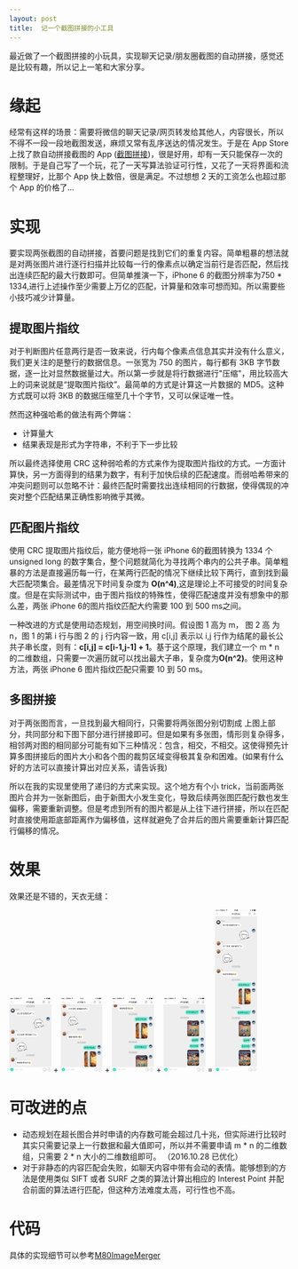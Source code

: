 ```yaml
---
layout: post
title:  记一个截图拼接的小工具
---
```


最近做了一个截图拼接的小玩具，实现聊天记录/朋友圈截图的自动拼接，感觉还是比较有趣，所以记上一笔和大家分享。

# 缘起

经常有这样的场景：需要将微信的聊天记录/网页转发给其他人，内容很长，所以不得不一段一段地截图发送，麻烦又常有乱序送达的情况发生。于是在 App Store 上找了款自动拼接截图的 App ([截图拼接](https://itunes.apple.com/cn/app/jie-ping-pin-jie-wang-ye-jie/id980801998?mt=8))，很是好用，却有一天只能保存一次的限制。于是自己写了一个玩，花了一天写算法验证可行性，又花了一天将界面和流程整理好，比那个 App 快上数倍，很是满足。不过想想 2 天的工资怎么也超过那个 App 的价格了...



# 实现

要实现两张截图的自动拼接，首要问题是找到它们的重复内容。简单粗暴的想法就是对两张图片进行逐行扫描并比较每一行的像素点以确定当前行是否匹配，然后找出连续匹配的最大行数即可。但简单推演一下，iPhone 6 的截图分辨率为750 * 1334,进行上述操作至少需要上万亿的匹配，计算量和效率可想而知。所以需要些小技巧减少计算量。



## 提取图片指纹

对于判断图片任意两行是否一致来说，行内每个像素点信息其实并没有什么意义，我们更关注的是整行的数据信息。一张宽为 750 的图片，每行都有 3KB 字节数据，逐一比对显然数据量过大。所以第一步就是将行数据进行"压缩"，用比较高大上的词来说就是“提取图片指纹”。最简单的方式是计算这一片数据的 MD5。这种方式既可以将 3KB 的数据压缩至几十个字节，又可以保证唯一性。

然而这种强哈希的做法有两个弊端：

* 计算量大
* 结果表现是形式为字符串，不利于下一步比较

所以最终选择使用 CRC 这种弱哈希的方式来作为提取图片指纹的方式。一方面计算快，另一方面得到的结果为数字，有利于加快后续的匹配速度。而弱哈希带来的冲突问题则可以忽略不计：最终匹配时需要找出连续相同的行数据，使得偶现的冲突对整个匹配结果正确性影响微乎其微。


## 匹配图片指纹

使用 CRC 提取图片指纹后，能方便地将一张 iPhone 6的截图转换为 1334 个 unsigned long 的数字集合，整个问题就简化为寻找两个串内的公共子串。简单粗暴的方法是直接遍历每一行，在某两行匹配的情况下继续比较下两行，直到找到最大匹配项集合。最差情况下时间复杂度为 **O(n^4)**,这是理论上不可接受的时间复杂度。但是在实际测试中，由于图片指纹的特殊性，使得匹配速度并没有想象中的那么差，两张 iPhone 6的图片指纹匹配大约需要 100 到 500 ms之间。

一种改进的方式是使用动态规划，用空间换时间。假设图 1 高为 m， 图 2 高 为 n，图 1 的第 i 行与图 2 的 j 行内容一致，用 c[i,j] 表示以 i,j 行作为结尾的最长公共子串长度，则有：**c[i,j] = c[i-1,j-1] + 1**。基于这个原理，我们建立一个 m * n 的二维数组，只需要一次遍历就可以找出最大子串，复杂度为**O(n^2)**。使用这种方法，两张 iPhone 6 图片指纹匹配只需要 10 到 50 ms。

## 多图拼接

对于两张图而言，一旦找到最大相同行，只需要将两张图分别切割成 上图上部分，共同部分和下图下部分进行拼接即可。但是如果有多张图，情形则复杂得多，相邻两对图的相同部分可能有如下三种情况：包含，相交，不相交。这使得预先计算多图拼接后的图片大小和各个图的裁剪区域变得极其复杂和困难。(如果有什么好的方法可以直接计算出对应关系，请告诉我)

所以在我的实现里使用了递归的方式来实现。这个地方有个小 trick，当前面两张图片合并为一张新图后，由于新图大小发生变化，导致后续两张图匹配行数也发生偏移，需要重新调整。但是考虑到所有的图片都是从上往下进行拼接，所以在匹配时直接使用距底部距离作为偏移值，这样就避免了合并后的图片需要重新计算匹配行偏移的情况。

# 效果

效果还是不错的，天衣无缝：

<img src="/images/merge1.png" width="15%" height="15%"> + 
<img src="/images/merge2.png" width="15%" height="15%"> + 
<img src="/images/merge3.png" width="15%" height="15%"> + 
<img src="/images/merge4.png" width="15%" height="15%"> = 
<img src="/images/merge_result.jpg" width="15%" height="15%">  


# 可改进的点

* 动态规划在超长图合并时申请的内存数可能会超过几十兆，但实际进行比较时其实只需要记录上一行数据和最大值即可，所以并不需要申请 m * n 的二维数组，只需要 2 * n 大小的二维数组即可。 （2016.10.28 已优化）
* 对于非静态的内容匹配会失败，如聊天内容中带有会动的表情。能够想到的方法是使用类似 SIFT 或者 SURF 之类的算法计算出相应的 Interest Point 并配合前面的算法进行匹配，但这种方法难度太高，可行性也不高。


# 代码

具体的实现细节可以参考[M80ImageMerger](https://github.com/xiangwangfeng/M80ImageMerger)

